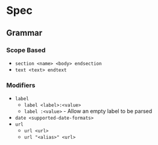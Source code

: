 # Spec

## Grammar 

### Scope Based
- `section <name> <body> endsection` 
- `text <text> endtext`

### Modifiers
- `label`
  - `label <label>:<value>`
  - `label :<value>` - Allow an empty label to be parsed
- `date <supported-date-formats>`
- `url`
  - `url <url>` 
  - `url "<alias>" <url>`

